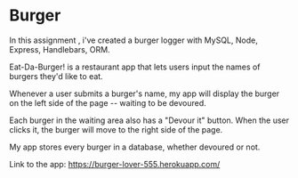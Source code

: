 # Burger

In this assignment , i've created a burger logger with MySQL, Node, Express, Handlebars, ORM. 

Eat-Da-Burger! is a restaurant app that lets users input the names of burgers they'd like to eat.

Whenever a user submits a burger's name, my app will display the burger on the left side of the page  -- waiting to be devoured.

Each burger in the waiting area also has a "Devour it" button. When the user clicks it, the burger will move to the right side of the page. 

My app stores every burger in a database, whether devoured or not. 

Link to the app:
https://burger-lover-555.herokuapp.com/



